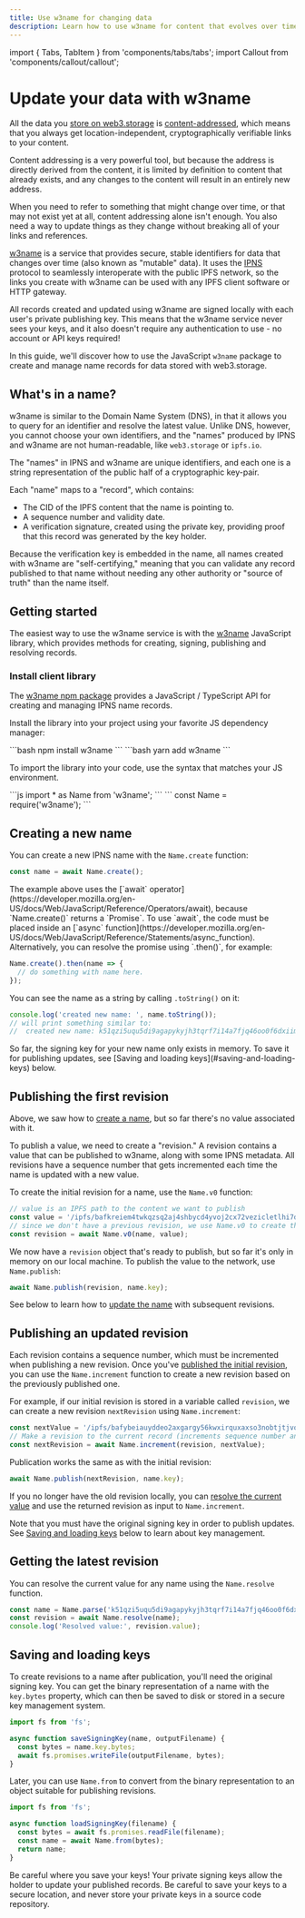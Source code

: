 ```yaml
---
title: Use w3name for changing data
description: Learn how to use w3name for content that evolves over time
---
```


import { Tabs, TabItem } from 'components/tabs/tabs';
import Callout from 'components/callout/callout';

# Update your data with w3name

All the data you [store on web3.storage](/docs/how-tos/store) is [content-addressed](/docs/concepts/content-addressing), which means that you always get location-independent, cryptographically verifiable links to your content.

Content addressing is a very powerful tool, but because the address is directly derived from the content, it is limited by definition to content that already exists, and any changes to the content will result in an entirely new address.

When you need to refer to something that might change over time, or that may not exist yet at all, content addressing alone isn't enough. You also need a way to update things as they change without breaking all of your links and references.

[w3name][w3name-github] is a service that provides secure, stable identifiers for data that changes over time (also known as "mutable" data). It uses the [IPNS][ipns-docs] protocol to seamlessly interoperate with the public IPFS network, so the links you create with w3name can be used with any IPFS client software or HTTP gateway.

All records created and updated using w3name are signed locally with each user's private publishing key. This means that the w3name service never sees your keys, and it also doesn't require any authentication to use - no account or API keys required!

In this guide, we'll discover how to use the JavaScript `w3name` package to create and manage name records for data stored with web3.storage.

## What's in a name?

w3name is similar to the Domain Name System (DNS), in that it allows you to query for an identifier and resolve the latest value. Unlike DNS, however, you cannot choose your own identifiers, and the "names" produced by IPNS and w3name are not human-readable, like `web3.storage` or `ipfs.io`.

The "names" in IPNS and w3name are unique identifiers, and each one is a string representation of the public half of a cryptographic key-pair.

Each "name" maps to a "record", which contains:

- The CID of the IPFS content that the name is pointing to.
- A sequence number and validity date.
- A verification signature, created using the private key, providing proof that this record was generated by the key holder.

Because the verification key is embedded in the name, all names created with w3name are "self-certifying," meaning that you can validate any record published to that name without needing any other authority or "source of truth" than the name itself.

## Getting started

The easiest way to use the w3name service is with the [w3name][w3name-npm] JavaScript library, which provides methods for creating, signing, publishing and resolving records.

### Install client library

The [w3name npm package][w3name-npm] provides a JavaScript / TypeScript API for creating and managing IPNS name records.

Install the library into your project using your favorite JS dependency manager:

<Tabs>
<TabItem value="npm" label="npm">
```bash
npm install w3name
```
</TabItem>
<TabItem value="yarn" label="yarn">
```bash
yarn add w3name
```
</TabItem>
</Tabs>

To import the library into your code, use the syntax that matches your JS environment.

<Tabs>
<TabItem value="esm" label="ES Modules">
```js
import * as Name from 'w3name';
```
</TabItem>
<TabItem value="cjs" label="Common JS">
```
const Name = require('w3name');
```
</TabItem>
</Tabs>

## Creating a new name

You can create a new IPNS name with the `Name.create` function:

```js
const name = await Name.create();
```

<Callout type="info">
  The example above uses the [`await` operator](https://developer.mozilla.org/en-US/docs/Web/JavaScript/Reference/Operators/await), because `Name.create()` returns a `Promise`. To use  `await`, the code must be placed inside an [`async` function](https://developer.mozilla.org/en-US/docs/Web/JavaScript/Reference/Statements/async_function). Alternatively, you can resolve the promise using `.then()`, for example:

```js
Name.create().then(name => {
  // do something with name here.
});
```

</Callout>

You can see the name as a string by calling `.toString()` on it:

```js
console.log('created new name: ', name.toString());
// will print something similar to:
//  created new name: k51qzi5uqu5di9agapykyjh3tqrf7i14a7fjq46oo0f6dxiimj62knq13059lt
```

<Callout type="info">
  So far, the signing key for your new name only exists in memory. To save it for publishing updates, see [Saving and loading keys](#saving-and-loading-keys) below.
</Callout>

## Publishing the first revision

Above, we saw how to [create a name](#creating-a-new-name), but so far there's no value associated with it.

To publish a value, we need to create a "revision." A revision contains a value that can be published to w3name, along with some IPNS metadata. All revisions have a sequence number that gets incremented each time the name is updated with a new value.

To create the initial revision for a name, use the `Name.v0` function:

```js
// value is an IPFS path to the content we want to publish
const value = '/ipfs/bafkreiem4twkqzsq2aj4shbycd4yvoj2cx72vezicletlhi7dijjciqpui';
// since we don't have a previous revision, we use Name.v0 to create the initial revision
const revision = await Name.v0(name, value);
```

We now have a `revision` object that's ready to publish, but so far it's only in memory on our local machine. To publish the value to the network, use `Name.publish`:

```js
await Name.publish(revision, name.key);
```

See below to learn how to [update the name](#publishing-an-updated-revision) with subsequent revisions.

## Publishing an updated revision

Each revision contains a sequence number, which must be incremented when publishing a new revision. Once you've [published the initial revision](#publishing-the-first-revision), you can use the `Name.increment` function to create a new revision based on the previously published one.

For example, if our initial revision is stored in a variable called `revision`, we can create a new revision `nextRevision` using `Name.increment`:

```js
const nextValue = '/ipfs/bafybeiauyddeo2axgargy56kwxirquxaxso3nobtjtjvoqu552oqciudrm';
// Make a revision to the current record (increments sequence number and sets value)
const nextRevision = await Name.increment(revision, nextValue);
```

Publication works the same as with the initial revision:

```js
await Name.publish(nextRevision, name.key);
```

If you no longer have the old revision locally, you can [resolve the current value](#getting-the-latest-revision) and use the returned revision as input to `Name.increment`.

Note that you must have the original signing key in order to publish updates. See [Saving and loading keys](#saving-and-loading-keys) below to learn about key management.

## Getting the latest revision

You can resolve the current value for any name using the `Name.resolve` function.

```js
const name = Name.parse('k51qzi5uqu5di9agapykyjh3tqrf7i14a7fjq46oo0f6dxiimj62knq13059lt');
const revision = await Name.resolve(name);
console.log('Resolved value:', revision.value);
```

## Saving and loading keys

To create revisions to a name after publication, you'll need the original signing key. You can get the binary representation of a name with the `key.bytes` property, which can then be saved to disk or stored in a secure key management system.

```js
import fs from 'fs';

async function saveSigningKey(name, outputFilename) {
  const bytes = name.key.bytes;
  await fs.promises.writeFile(outputFilename, bytes);
}
```

Later, you can use `Name.from` to convert from the binary representation to an object suitable for publishing revisions.

```js
import fs from 'fs';

async function loadSigningKey(filename) {
  const bytes = await fs.promises.readFile(filename);
  const name = await Name.from(bytes);
  return name;
}
```

<Callout type="warning">
Be careful where you save your keys! Your private signing keys allow the holder to update your published records. Be careful to save your keys to a secure location, and never store your private keys in a source code repository.
</Callout>

[concepts-content-addressing]: /docs/concepts/content-addressing
[w3name-github]: https://github.com/web3-storage/w3name
[w3name-npm]: https://www.npmjs.com/package/w3name
[ipns-docs]: https://docs.ipfs.tech/concepts/ipns/
